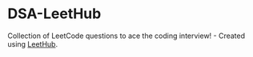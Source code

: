 # DSA-LeetHub
Collection of LeetCode questions to ace the coding interview! - Created using [LeetHub](https://github.com/QasimWani/LeetHub).
